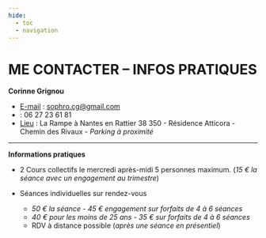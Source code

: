 ```yaml
---
hide:
  - toc
  - navigation
---
```


# ME CONTACTER – INFOS PRATIQUES


**Corinne Grignou**

* <u>E-mail</u> : sophro.cg@gmail.com
* <u></u> : 06 27 23 61 81
* <u>Lieu</u> : La Rampe à Nantes en Rattier 38 350 - Résidence Atticora - Chemin des Rivaux - *Parking à proximité*

---

**Informations pratiques**
 
* 2 Cours collectifs le mercredi après-midi 5 personnes maximum. (*15 € la séance avec un engagement au trimestre*)
 
* Séances individuelles sur rendez-vous 
    * *50 € la séance - 45 € engagement sur forfaits de 4 à 6 séances*
    * *40 € pour les moins de 25 ans - 35 € sur forfaits de 4 à 6 séances*
    * RDV à distance possible (*après une séance en présentiel*)




<br>

<style>
  .md-content__button {
    display: none;
  }
</style>
